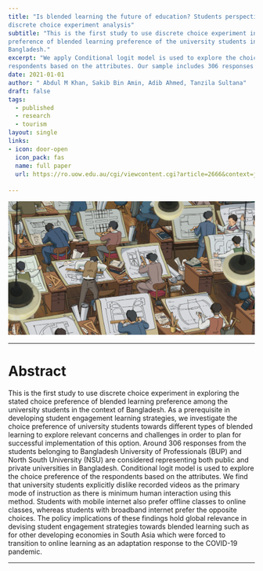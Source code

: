 ```yaml
---
title: "Is blended learning the future of education? Students perspective using
discrete choice experiment analysis"
subtitle: "This is the first study to use discrete choice experiment in exploring the stated choice
preference of blended learning preference of the university students in the context of
Bangladesh."
excerpt: "We apply Conditional logit model is used to explore the choice preference of the
respondents based on the attributes. Our sample includes 306 responses belonging to Bangladesh University of Professionals (BUP) and North South University (NSU). We find that university students explicitly dislike recorded videos as the primary mode of instruction as there is minimum human interaction using this method."
date: 2021-01-01
author: " Abdul M Khan, Sakib Bin Amin, Adib Ahmed, Tanzila Sultana"
draft: false
tags:
  - published
  - research
  - tourism
layout: single
links:
- icon: door-open
  icon_pack: fas
  name: full paper
  url: https://ro.uow.edu.au/cgi/viewcontent.cgi?article=2666&context=jutlp

---
```


![](education-featured.jpg)

------------------------------------------------------------------------

# Abstract

This is the first study to use discrete choice experiment in exploring the stated choice preference of
blended learning preference among the university students in the context of Bangladesh. As a prerequisite in developing student engagement learning strategies, we investigate the choice preference of
university students towards different types of blended learning to explore relevant concerns and
challenges in order to plan for successful implementation of this option. Around 306 responses from the
students belonging to Bangladesh University of Professionals (BUP) and North South University (NSU) are
considered representing both public and private universities in Bangladesh. Conditional logit model is
used to explore the choice preference of the respondents based on the attributes. We find that university
students explicitly dislike recorded videos as the primary mode of instruction as there is minimum human
interaction using this method. Students with mobile internet also prefer offline classes to online classes,
whereas students with broadband internet prefer the opposite choices. The policy implications of these
findings hold global relevance in devising student engagement strategies towards blended learning such
as for other developing economies in South Asia which were forced to transition to online learning as an
adaptation response to the COVID-19 pandemic. 

------------------------------------------------------------------------

